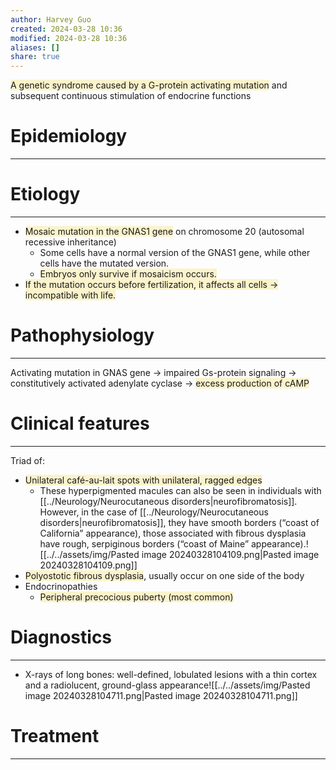 ```yaml
---
author: Harvey Guo
created: 2024-03-28 10:36
modified: 2024-03-28 10:36
aliases: []
share: true
---
```

<span style="background:rgba(240, 200, 0, 0.2)">A genetic syndrome caused by a G-protein activating mutation</span> and subsequent continuous stimulation of endocrine functions
# Epidemiology
---


# Etiology
---
- <span style="background:rgba(240, 200, 0, 0.2)">Mosaic mutation in the GNAS1 gene</span> on chromosome 20 (autosomal recessive inheritance)
	- Some cells have a normal version of the GNAS1 gene, while other cells have the mutated version. 
	- <span style="background:rgba(240, 200, 0, 0.2)">Embryos only survive if mosaicism occurs.</span>
- <span style="background:rgba(240, 200, 0, 0.2)">If the mutation occurs before fertilization, it affects all cells → incompatible with life.</span>

# Pathophysiology
---
Activating mutation in GNAS gene → impaired Gs-protein signaling → constitutively activated adenylate cyclase → <span style="background:rgba(240, 200, 0, 0.2)">excess production of cAMP</span>

# Clinical features
---
Triad of:
- <span style="background:rgba(240, 200, 0, 0.2)">Unilateral café-au-lait spots with unilateral, ragged edges  </span>
	- These hyperpigmented macules can also be seen in individuals with [[../Neurology/Neurocutaneous disorders|neurofibromatosis]]. However, in the case of [[../Neurology/Neurocutaneous disorders|neurofibromatosis]], they have smooth borders (“coast of California” appearance), those associated with fibrous dysplasia have rough, serpiginous borders (“coast of Maine” appearance).![[../../assets/img/Pasted image 20240328104109.png|Pasted image 20240328104109.png]]
- <span style="background:rgba(240, 200, 0, 0.2)">Polyostotic fibrous dysplasia</span>, usually occur on one side of the body
- Endocrinopathies
	- <span style="background:rgba(240, 200, 0, 0.2)">Peripheral precocious puberty (most common)</span>

# Diagnostics
---
- X-rays of long bones: well-defined, lobulated lesions with a thin cortex and a radiolucent, ground-glass appearance![[../../assets/img/Pasted image 20240328104711.png|Pasted image 20240328104711.png]]

# Treatment
---

